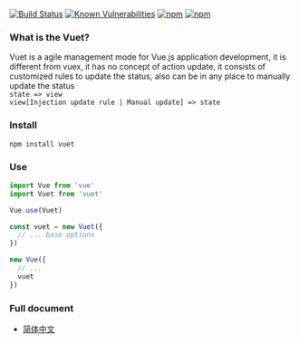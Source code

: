 [![Build Status](https://travis-ci.org/medevicex/vuet.svg?branch=master)](https://travis-ci.org/medevicex/vuet)
[![Known Vulnerabilities](https://snyk.io/test/npm/vuet/badge.svg)](https://snyk.io/test/npm/vuet)
[![npm](https://img.shields.io/npm/v/vuet.svg?style=flat-square)](https://www.npmjs.com/package/vuet) 
[![npm](https://img.shields.io/npm/dt/vuet.svg?style=flat-square)](https://www.npmjs.com/package/vuet)

### What is the Vuet?
Vuet is a agile management mode for Vue.js application development, it is different from vuex, it has no concept of action update, it consists of customized rules to update the status, also can be in any place to manually update the status  
`state => view `  
`view[Injection update rule | Manual update] => state`

### Install
```
npm install vuet
```

### Use
```javascript
import Vue from 'vue'
import Vuet from 'vuet'

Vue.use(Vuet)

const vuet = new Vuet({
  // ... base options
})

new Vue({
  // ...
  vuet
})

```
### Full document
- [简体中文](./docs/zh-cn/index.md)